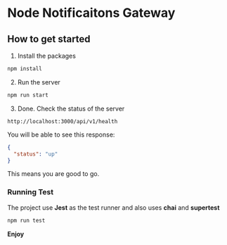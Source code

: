 # Node Notificaitons Gateway

## How to get started

1. Install the packages

```bash
npm install
```

2. Run the server

```bash
npm run start
```

3. Done. Check the status of the server

```
http://localhost:3000/api/v1/health
```

You will be able to see this response:

```json
{
  "status": "up"
}
```

This means you are good to go.

### Running Test

The project use **Jest** as the test runner and also uses **chai** and **supertest**

```bash
npm run test
```

**Enjoy**
